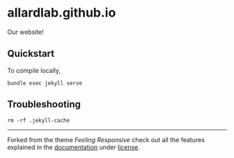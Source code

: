 # allardlab.github.io
Our website!


## Quickstart

To compile locally, 

```bundle exec jekyll serve```

## Troubleshooting

```rm -rf .jekyll-cache```

---

Forked from the theme *Feeling Responsive* check out all the features explained in the [documentation][1] under [license][2].

 [1]: http://phlow.github.io/feeling-responsive/documentation/
 [2]: https://github.com/Phlow/feeling-responsive/blob/gh-pages/LICENSE